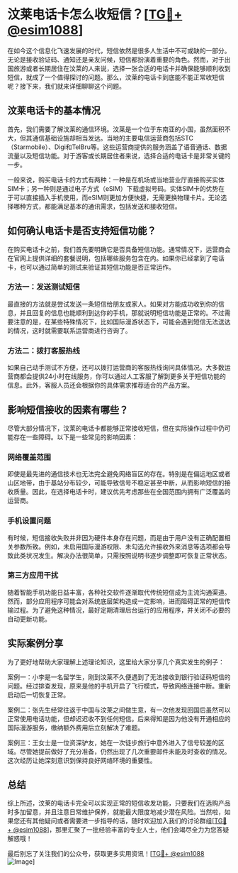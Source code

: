 # 汶莱电话卡怎么收短信？[[TG💪+ @esim1088](https://t.me/s/esim1088)]

在如今这个信息化飞速发展的时代，短信依然是很多人生活中不可或缺的一部分。无论是接收验证码、通知还是亲友问候，短信都扮演着重要的角色。然而，对于出国旅游或者长期居住在汶莱的人来说，选择一张合适的电话卡并确保能够顺利收到短信，就成了一个值得探讨的问题。那么，汶莱的电话卡到底能不能正常收短信呢？接下来，我们就来详细聊聊这个问题。

## 汶莱电话卡的基本情况

首先，我们需要了解汶莱的通信环境。汶莱是一个位于东南亚的小国，虽然面积不大，但其通信基础设施却相当发达。当地的主要电信运营商包括STC（Starmobile）、Digi和TelBru等。这些运营商提供的服务涵盖了语音通话、数据流量以及短信功能。对于游客或长期居住者来说，选择合适的电话卡是非常关键的一步。

一般来说，购买电话卡的方式有两种：一种是在机场或当地营业厅直接购买实体SIM卡；另一种则是通过电子方式（eSIM）下载虚拟号码。实体SIM卡的优势在于可以直接插入手机使用，而eSIM则更加方便快捷，无需更换物理卡片。无论选择哪种方式，都能满足基本的通讯需求，包括发送和接收短信。

## 如何确认电话卡是否支持短信功能？

在购买电话卡之前，我们首先要明确它是否具备短信功能。通常情况下，运营商会在官网上提供详细的套餐说明，包括哪些服务包含在内。如果你已经拿到了电话卡，也可以通过简单的测试来验证其短信功能是否正常运作。

### 方法一：发送测试短信
最直接的方法就是尝试发送一条短信给朋友或家人。如果对方能成功收到你的信息，并且回复的信息也能顺利到达你的手机，那就说明短信功能是正常的。不过需要注意的是，在某些特殊情况下，比如国际漫游状态下，可能会遇到短信无法送达的情况，这时就需要联系运营商进行咨询了。

### 方法二：拨打客服热线
如果自己动手测试不方便，还可以拨打运营商的客服热线询问具体情况。大多数运营商都会提供24小时在线服务，你可以通过人工客服了解到更多关于短信功能的信息。此外，客服人员还会根据你的具体需求推荐适合的产品方案。

## 影响短信接收的因素有哪些？

尽管大部分情况下，汶莱的电话卡都能够正常接收短信，但在实际操作过程中仍可能存在一些障碍。以下是一些常见的影响因素：

### 网络覆盖范围
即使是最先进的通信技术也无法完全避免网络盲区的存在。特别是在偏远地区或者山区地带，由于基站分布较少，可能导致信号不稳定甚至中断，从而影响短信的接收质量。因此，在选择电话卡时，建议优先考虑那些在全国范围内拥有广泛覆盖的运营商。

### 手机设置问题
有时候，短信接收失败并非因为硬件本身存在问题，而是由于用户没有正确配置相关参数所致。例如，未启用国际漫游权限、未勾选允许接收外来消息等选项都会导致此类状况发生。解决办法很简单，只需按照说明书逐步调整即可恢复正常状态。

### 第三方应用干扰
随着智能手机功能日益丰富，各种社交软件逐渐取代传统短信成为主流沟通渠道。然而，部分应用程序可能会对系统底层架构造成一定影响，进而阻碍正常的短信传输过程。为了避免这种情况，最好定期清理后台运行的应用程序，并关闭不必要的自动更新功能。

## 实际案例分享

为了更好地帮助大家理解上述理论知识，这里给大家分享几个真实发生的例子：

案例一：小李是一名留学生，刚到汶莱不久便遇到了无法接收到银行验证码短信的问题。经过排查发现，原来是他的手机开启了飞行模式，导致网络连接中断。重新启动后一切恢复正常。

案例二：张先生经常往返于中国与汶莱之间做生意，有一次他发现回国后虽然可以正常使用电话功能，但却迟迟收不到任何短信。后来得知是因为他没有开通相应的国际漫游服务，缴纳额外费用后立刻解决了难题。

案例三：王女士是一位资深驴友，她在一次徒步旅行中意外进入了信号较差的区域。尽管她提前做好了充分准备，仍然出现了几次重要邮件未能及时查收的情况。这次经历让她深刻意识到保持良好网络环境的重要性。

## 总结

综上所述，汶莱的电话卡完全可以实现正常的短信收发功能，只要我们在选购产品时多加留意，并且注意日常维护保养，就能最大限度地减少潜在风险。当然啦，如果您还有其他疑问或者需要进一步指导的话，随时欢迎加入我们的讨论群组[[TG💪+ @esim1088](https://t.me/s/esim1088)]，那里汇聚了一批经验丰富的专业人士，他们会竭尽全力为您答疑解惑哦！

最后别忘了关注我们的公众号，获取更多实用资讯！[[TG💪+ @esim1088](https://t.me/s/esim1088) ![Image](https://i.postimg.cc/4NQfJmqS/Snipaste-2025-05-13-00-14-12.png)]